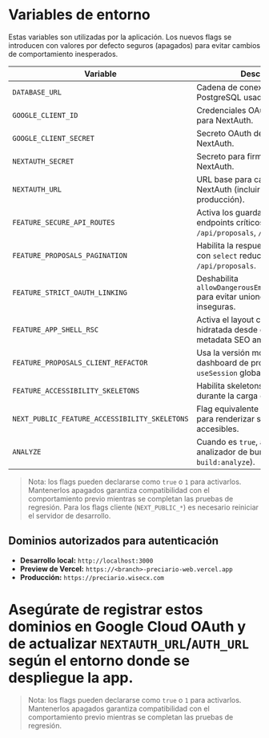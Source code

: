 # Variables de entorno

Estas variables son utilizadas por la aplicación. Los nuevos flags se introducen con valores por defecto seguros (apagados) para evitar cambios de comportamiento inesperados.

| Variable | Descripción | Valor por defecto |
| --- | --- | --- |
| `DATABASE_URL` | Cadena de conexión para PostgreSQL usada por Prisma. | _(sin valor, requerido)_ |
| `GOOGLE_CLIENT_ID` | Credenciales OAuth de Google para NextAuth. | _(sin valor, requerido)_ |
| `GOOGLE_CLIENT_SECRET` | Secreto OAuth de Google para NextAuth. | _(sin valor, requerido)_ |
| `NEXTAUTH_SECRET` | Secreto para firmar JWT de NextAuth. | _(sin valor, requerido)_ |
| `NEXTAUTH_URL` | URL base para callbacks de NextAuth (incluir https:// en producción). | `http://localhost:3000` |
| `FEATURE_SECURE_API_ROUTES` | Activa los guardas de sesión/rol en endpoints críticos (`/api/items`, `/api/proposals`, `/api/admin/users`). | `false` |
| `FEATURE_PROPOSALS_PAGINATION` | Habilita la respuesta paginada y con `select` reducido en `GET /api/proposals`. | `false` |
| `FEATURE_STRICT_OAUTH_LINKING` | Deshabilita `allowDangerousEmailAccountLinking` para evitar uniones de cuentas inseguras. | `false` |
| `FEATURE_APP_SHELL_RSC` | Activa el layout con sesión pre-hidratada desde el servidor y metadata SEO ampliada. | `false` |
| `FEATURE_PROPOSALS_CLIENT_REFACTOR` | Usa la versión modular del dashboard de propuestas sin `useSession` global. | `false` |
| `FEATURE_ACCESSIBILITY_SKELETONS` | Habilita skeletons accesibles durante la carga en rutas cliente. | `false` |
| `NEXT_PUBLIC_FEATURE_ACCESSIBILITY_SKELETONS` | Flag equivalente del lado cliente para renderizar skeletons accesibles. | `false` |
| `ANALYZE` | Cuando es `true`, activa el analizador de bundles (`npm run build:analyze`). | `false` |

> Nota: los flags pueden declararse como `true` o `1` para activarlos. Mantenerlos apagados garantiza compatibilidad con el comportamiento previo mientras se completan las pruebas de regresión. Para los flags cliente (`NEXT_PUBLIC_*`) es necesario reiniciar el servidor de desarrollo.

## Dominios autorizados para autenticación

- **Desarrollo local:** `http://localhost:3000`
- **Preview de Vercel:** `https://<branch>-preciario-web.vercel.app`
- **Producción:** `https://preciario.wisecx.com`

Asegúrate de registrar estos dominios en Google Cloud OAuth y de actualizar `NEXTAUTH_URL`/`AUTH_URL` según el entorno donde se despliegue la app.
=======

> Nota: los flags pueden declararse como `true` o `1` para activarlos. Mantenerlos apagados garantiza compatibilidad con el comportamiento previo mientras se completan las pruebas de regresión.
